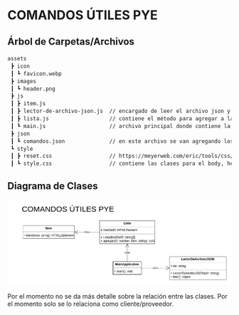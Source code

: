 # COMANDOS ÚTILES PYE

## Árbol de Carpetas/Archivos

```bash
assets
 ┣ icon
 ┃ ┗ favicon.webp
 ┣ images
 ┃ ┗ header.png
 ┣ js
 ┃ ┣ item.js
 ┃ ┣ lector-de-archivo-json.js  // encargado de leer el archivo json y retornar la lista
 ┃ ┣ lista.js                   // contiene el método para agregar a la lista de nuestra página
 ┃ ┗ main.js                    // archivo principal donde contiene la clase MainApplication
 ┣ json
 ┃ ┗ comandos.json              // en este archivo se van agregando los comandos más utilizados
 ┗ style
 ┃ ┣ reset.css                  // https://meyerweb.com/eric/tools/css/reset/
 ┃ ┗ style.css                  // contiene las clases para el body, header y main.
```

## Diagrama de Clases

![diagrama_de_clases](diagramas/diagrama_de_clases/diagrama_de_clases.drawio.png)

Por el momento no se da más detalle sobre la relación entre las clases. Por el momento solo se lo relaciona como cliente/proveedor.
